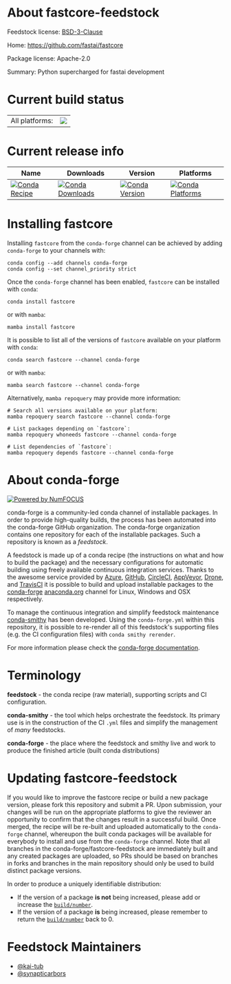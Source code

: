 About fastcore-feedstock
========================

Feedstock license: [BSD-3-Clause](https://github.com/conda-forge/fastcore-feedstock/blob/main/LICENSE.txt)

Home: https://github.com/fastai/fastcore

Package license: Apache-2.0

Summary: Python supercharged for fastai development

Current build status
====================


<table><tr><td>All platforms:</td>
    <td>
      <a href="https://dev.azure.com/conda-forge/feedstock-builds/_build/latest?definitionId=14904&branchName=main">
        <img src="https://dev.azure.com/conda-forge/feedstock-builds/_apis/build/status/fastcore-feedstock?branchName=main">
      </a>
    </td>
  </tr>
</table>

Current release info
====================

| Name | Downloads | Version | Platforms |
| --- | --- | --- | --- |
| [![Conda Recipe](https://img.shields.io/badge/recipe-fastcore-green.svg)](https://anaconda.org/conda-forge/fastcore) | [![Conda Downloads](https://img.shields.io/conda/dn/conda-forge/fastcore.svg)](https://anaconda.org/conda-forge/fastcore) | [![Conda Version](https://img.shields.io/conda/vn/conda-forge/fastcore.svg)](https://anaconda.org/conda-forge/fastcore) | [![Conda Platforms](https://img.shields.io/conda/pn/conda-forge/fastcore.svg)](https://anaconda.org/conda-forge/fastcore) |

Installing fastcore
===================

Installing `fastcore` from the `conda-forge` channel can be achieved by adding `conda-forge` to your channels with:

```
conda config --add channels conda-forge
conda config --set channel_priority strict
```

Once the `conda-forge` channel has been enabled, `fastcore` can be installed with `conda`:

```
conda install fastcore
```

or with `mamba`:

```
mamba install fastcore
```

It is possible to list all of the versions of `fastcore` available on your platform with `conda`:

```
conda search fastcore --channel conda-forge
```

or with `mamba`:

```
mamba search fastcore --channel conda-forge
```

Alternatively, `mamba repoquery` may provide more information:

```
# Search all versions available on your platform:
mamba repoquery search fastcore --channel conda-forge

# List packages depending on `fastcore`:
mamba repoquery whoneeds fastcore --channel conda-forge

# List dependencies of `fastcore`:
mamba repoquery depends fastcore --channel conda-forge
```


About conda-forge
=================

[![Powered by
NumFOCUS](https://img.shields.io/badge/powered%20by-NumFOCUS-orange.svg?style=flat&colorA=E1523D&colorB=007D8A)](https://numfocus.org)

conda-forge is a community-led conda channel of installable packages.
In order to provide high-quality builds, the process has been automated into the
conda-forge GitHub organization. The conda-forge organization contains one repository
for each of the installable packages. Such a repository is known as a *feedstock*.

A feedstock is made up of a conda recipe (the instructions on what and how to build
the package) and the necessary configurations for automatic building using freely
available continuous integration services. Thanks to the awesome service provided by
[Azure](https://azure.microsoft.com/en-us/services/devops/), [GitHub](https://github.com/),
[CircleCI](https://circleci.com/), [AppVeyor](https://www.appveyor.com/),
[Drone](https://cloud.drone.io/welcome), and [TravisCI](https://travis-ci.com/)
it is possible to build and upload installable packages to the
[conda-forge](https://anaconda.org/conda-forge) [anaconda.org](https://anaconda.org/)
channel for Linux, Windows and OSX respectively.

To manage the continuous integration and simplify feedstock maintenance
[conda-smithy](https://github.com/conda-forge/conda-smithy) has been developed.
Using the ``conda-forge.yml`` within this repository, it is possible to re-render all of
this feedstock's supporting files (e.g. the CI configuration files) with ``conda smithy rerender``.

For more information please check the [conda-forge documentation](https://conda-forge.org/docs/).

Terminology
===========

**feedstock** - the conda recipe (raw material), supporting scripts and CI configuration.

**conda-smithy** - the tool which helps orchestrate the feedstock.
                   Its primary use is in the construction of the CI ``.yml`` files
                   and simplify the management of *many* feedstocks.

**conda-forge** - the place where the feedstock and smithy live and work to
                  produce the finished article (built conda distributions)


Updating fastcore-feedstock
===========================

If you would like to improve the fastcore recipe or build a new
package version, please fork this repository and submit a PR. Upon submission,
your changes will be run on the appropriate platforms to give the reviewer an
opportunity to confirm that the changes result in a successful build. Once
merged, the recipe will be re-built and uploaded automatically to the
`conda-forge` channel, whereupon the built conda packages will be available for
everybody to install and use from the `conda-forge` channel.
Note that all branches in the conda-forge/fastcore-feedstock are
immediately built and any created packages are uploaded, so PRs should be based
on branches in forks and branches in the main repository should only be used to
build distinct package versions.

In order to produce a uniquely identifiable distribution:
 * If the version of a package **is not** being increased, please add or increase
   the [``build/number``](https://docs.conda.io/projects/conda-build/en/latest/resources/define-metadata.html#build-number-and-string).
 * If the version of a package **is** being increased, please remember to return
   the [``build/number``](https://docs.conda.io/projects/conda-build/en/latest/resources/define-metadata.html#build-number-and-string)
   back to 0.

Feedstock Maintainers
=====================

* [@kai-tub](https://github.com/kai-tub/)
* [@synapticarbors](https://github.com/synapticarbors/)

